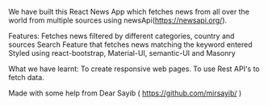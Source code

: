 We have built this React News App which fetches news from all over the world from multiple sources using newsApi(https://newsapi.org/).

Features:
Fetches news filtered by different categories, country and sources
Search Feature that fetches news matching the keyword entered
Styled using react-bootstrap, Material-UI, semantic-UI and Masonry

What we have learnt:
To create responsive web pages.
To use Rest API's to fetch data.

Made with some help from Dear Sayib ( https://github.com/mirsayib/ )

